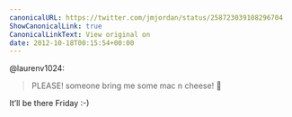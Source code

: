 ```yaml
---
canonicalURL: https://twitter.com/jmjordan/status/258723039108296704
ShowCanonicalLink: true
CanonicalLinkText: View original on
date: 2012-10-18T00:15:54+00:00
---
```

@laurenv1024:

> PLEASE! someone bring me some mac n cheese! 🙏

It’ll be there Friday :-)